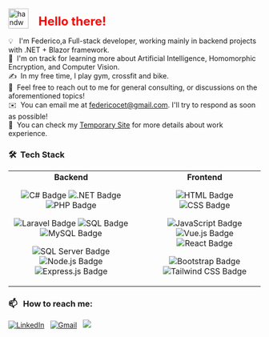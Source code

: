 ### <p align="center">
  <img alt="handwavegif" src="https://user-images.githubusercontent.com/39513876/112366216-8cfe7400-8cfe-11eb-8116-7d3dbae20e97.gif" width='40' align="left" style="margin-right: 20px;"/>
  <h1 style="color:red; font-size: 24px;">Hello there!</h1>
</p>

💡 &nbsp; I'm Federico,a Full-stack developer, working mainly in backend projects with .NET + Blazor framework. \
🌱 &nbsp;I'm on track for learning more about Artificial Intelligence, Homomorphic Encryption, and Computer Vision.\
✍️ &nbsp;In my free time, I play gym, crossfit and bike.\
💬 &nbsp;Feel free to reach out to me for general consulting, or discussions on the aforementioned topics!\
✉️ &nbsp;You can email me at federicocet@gmail.com. I'll try to respond as soon as possible!\
📄 &nbsp;You can check my [Temporary Site](https://fedekh.netlify.app/) for more details about work experience.

### 🛠 &nbsp;Tech Stack

<table>
  <tr style="display:flex; gap:30px;">
    <td align="center">
      <b>Backend</b>
      <br>
      <div style="list-style-type:none; padding: 0;">
        <p><img alt="C# Badge" src="https://img.shields.io/badge/-C%23-239120?logo=c-sharp&logoColor=white">
             <img alt=".NET Badge" src="https://img.shields.io/badge/-.NET-512BD4?logo=.net&logoColor=white">
            <img alt="PHP Badge" src="https://img.shields.io/badge/-PHP-777BB4?logo=php&logoColor=white"></p>
        <p><img alt="Laravel Badge" src="https://img.shields.io/badge/-Laravel-FF2D20?logo=laravel&logoColor=white">
            <img alt="SQL Badge" src="https://img.shields.io/badge/-SQL-4479A1?logo=sql&logoColor=white">
            <img alt="MySQL Badge" src="https://img.shields.io/badge/-MySQL-4479A1?logo=mysql&logoColor=white"></p>
        <p><img alt="SQL Server Badge" src="https://img.shields.io/badge/-SQL%20Server-CC2927?logo=microsoft%20sql%20server&logoColor=white">
        <img alt="Node.js Badge" src="https://img.shields.io/badge/-Node.js-339933?logo=node.js&logoColor=white">
        <img alt="Express.js Badge" src="https://img.shields.io/badge/-Express.js-000000?logo=express&logoColor=white"></p>
      </div>
    </td>
    <td align="center">
      <b>Frontend</b>
       <br>
     <div style="list-style-type:none; padding: 0;">
        <p><img alt="HTML Badge" src="https://img.shields.io/badge/-HTML-E34F26?logo=html5&logoColor=white">
            <img alt="CSS Badge" src="https://img.shields.io/badge/-CSS-1572B6?logo=css3&logoColor=white">
        </p>
        <p><img alt="JavaScript Badge" src="https://img.shields.io/badge/-JavaScript-F7DF1E?logo=javascript&logoColor=black">
             <img alt="Vue.js Badge" src="https://img.shields.io/badge/-Vue.js-4FC08D?logo=vue.js&logoColor=white">
            <img alt="React Badge" src="https://img.shields.io/badge/-React-61DAFB?logo=react&logoColor=white">
        </p>
        <p>
          <img alt="Bootstrap Badge" src="https://img.shields.io/badge/-Bootstrap-7952B3?logo=bootstrap&logoColor=white">
          <img alt="Tailwind CSS Badge" src="https://img.shields.io/badge/-Tailwind%20CSS-38B2AC?logo=tailwind%20css&logoColor=white">
        </p>
      </div>
    </td>
  </tr>
</table>




### 📫 &nbsp; How to reach me:


<a href="https://www.linkedin.com/in/abhishek-singh-dhadwal/"><img alt="LinkedIn" src="https://img.shields.io/badge/linkedin%20-%230077B5.svg?&style=flat&logo=linkedin&logoColor=white"/></a> &nbsp;
<a href="mailto:dhadwal1507@gmail.com"><img alt="Gmail" src="https://img.shields.io/badge/Gmail-D14836?style=flat&logo=gmail&logoColor=white" /></a> &nbsp;
<a href="https://www.instagram.com/fedekh_"><img src="https://img.shields.io/badge/-Fedekh?style=flat&logo=Instagram&logoColor=white"/></a> &nbsp;

<!--
**AbhishekSinghDhadwal/AbhishekSinghDhadwal** is a ✨ _special_ ✨ repository because its `README.md` (this file) appears on your GitHub profile.

Here are some ideas to get you started:

- 🔭 I’m currently working on ...
- 🌱 I’m currently learning ...
- 👯 I’m looking to collaborate on ...
- 🤔 I’m looking for help with ...
- 💬 Ask me about ...
- 📫 How to reach me: ...
- 😄 Pronouns: ...
- ⚡ Fun fact: ...
-->








